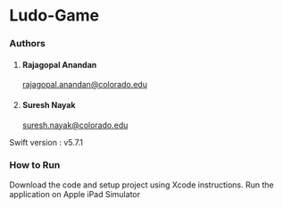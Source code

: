 # Ludo-Game

### Authors

1. #### Rajagopal Anandan
    rajagopal.anandan@colorado.edu

1. #### Suresh Nayak 
     suresh.nayak@colorado.edu
     
  Swift version : v5.7.1
  
  ### How to Run
  Download the code and setup project using Xcode instructions.
  Run the application on Apple iPad Simulator

